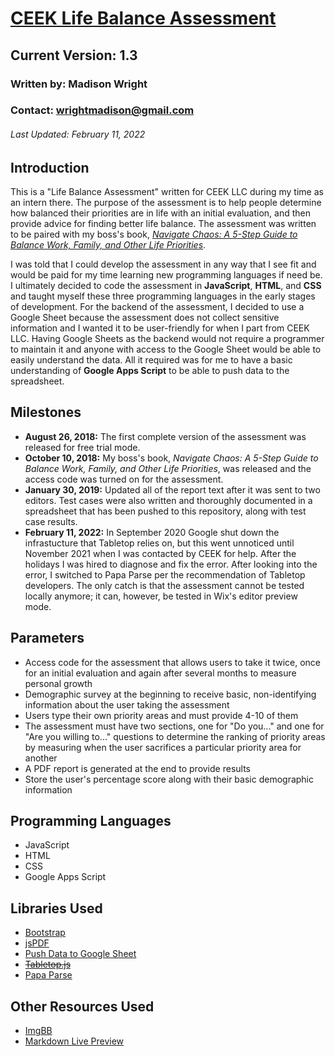 # [CEEK Life Balance Assessment](https://www.ceekllc.com/balance-assessment)
## Current Version: 1.3
### Written by: Madison Wright
### Contact: wrightmadison@gmail.com
###### Last Updated: February 11, 2022

## Introduction 
This is a "Life Balance Assessment" written for CEEK LLC during my time as an intern there. The purpose of the assessment is to help people determine how balanced their priorities are in life with an initial evaluation, and then provide advice for finding better life balance. The assessment was written to be paired with my boss's book, *[Navigate Chaos: A 5-Step Guide to Balance Work, Family, and Other Life Priorities](https://www.amazon.com/gp/product/1732517606)*.

I was told that I could develop the assessment in any way that I see fit and would be paid for my time learning new programming languages if need be. I ultimately decided to code the assessment in **JavaScript**, **HTML**, and **CSS** and taught myself these three programming languages in the early stages of development. For the backend of the assessment, I decided to use a Google Sheet because the assessment does not collect sensitive information and I wanted it to be user-friendly for when I part from CEEK LLC. Having Google Sheets as the backend would not require a programmer to maintain it and anyone with access to the Google Sheet would be able to easily understand the data. All it required was for me to have a basic understanding of **Google Apps Script** to be able to push data to the spreadsheet.

## Milestones
* **August 26, 2018:** The first complete version of the assessment was released for free trial mode.
* **October 10, 2018:** My boss's book, *Navigate Chaos: A 5-Step Guide to Balance Work, Family, and Other Life Priorities*, was released and the access code was turned on for the assessment.
* **January 30, 2019:** Updated all of the report text after it was sent to two editors. Test cases were also written and thoroughly documented in a spreadsheet that has been pushed to this repository, along with test case results.
* **February 11, 2022:** In September 2020 Google shut down the infrastucture that Tabletop relies on, but this went unnoticed until November 2021 when I was contacted by CEEK for help. After the holidays I was hired to diagnose and fix the error. After looking into the error, I switched to Papa Parse per the recommendation of Tabletop developers. The only catch is that the assessment cannot be tested locally anymore; it can, however, be tested in Wix's editor preview mode.

## Parameters
* Access code for the assessment that allows users to take it twice, once for an initial evaluation and again after several months to measure personal growth
* Demographic survey at the beginning to receive basic, non-identifying information about the user taking the assessment
* Users type their own priority areas and must provide 4-10 of them
* The assessment must have two sections, one for "Do you..." and one for "Are you willing to..." questions to determine the ranking of priority areas by measuring when the user sacrifices a particular priority area for another
* A PDF report is generated at the end to provide results
* Store the user's percentage score along with their basic demographic information

## Programming Languages
* JavaScript
* HTML
* CSS
* Google Apps Script

## Libraries Used
* [Bootstrap](http://getbootstrap.com)
* [jsPDF](https://github.com/MrRio/jsPDF)
* [Push Data to Google Sheet](https://github.com/dwyl/learn-to-send-email-via-google-script-html-no-server)
* ~~[Tabletop.js](https://github.com/jsoma/tabletop)~~
* [Papa Parse](https://github.com/mholt/PapaParse)

## Other Resources Used
* [ImgBB](https://imgbb.com)
* [Markdown Live Preview](https://markdownlivepreview.com/)